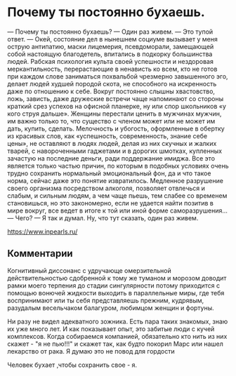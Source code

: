 # Почему ты постоянно бухаешь.

— Почему ты постоянно бухаешь?
— Один раз живем.
— Это тупой ответ.
— Окей, состояние дел в нынешнем социуме вызывает у меня острую антипатию, маски лицемерия, псевдоморали, замещающей собой настоящую благодетель, впитались в подкорку большинства людей. Рабская психология культа своей успешности и нездоровая меркантильность, перерастающие в ненависть ко всем, кто не готов при каждом слове заниматься похвальбой чрезмерно завышенного эго, делает людей худшей породой скота, не способного на искренность даже по отношению к себе. Вокруг постоянно слышны хвастовство, ложь, зависть, даже дружеские встречи чаще напоминают со стороны краткий срез успехов на офисной планерке, ну или спор школьников «у кого струя дальше». Женщины перестали ценить в мужчинах мужчин, им важно только то, что существо с членом может или не может им дать, купить, сделать. Мелочность и убогость, оформленные в обертку из красивых слов, как «успешность, современность, знание себе цены», не оставляют в людях людей, делая из них скучных и жалких тварей, с навороченными гаджетами и в дорогих шмотках, купленных зачастую на последние деньги, ради поддержание имиджа. Все это является только частью причин, по которым в подобных условиях очень трудно сохранить нормальный эмоциональный фон, да и что такое норма, сейчас даже это понятие извратилось. Медленное разрушение своего организма посредством алкоголя, позволяет отвлечься и слабым, и сильным людям, а чем чаще пьешь, тем слабее со временем становишься, но это закономерно, если не удается найти позитив в мире вокруг, все ведет в итоге к той или иной форме саморазрушения…
— Чего?
— Я так и думал. Ну, что тут сказать, один раз живем.

https://www.inpearls.ru/

## Комментарии

Когнитивный диссонанс с удручающе омерзительной действительностью сдобренной к тому же туманом и морозом доводит рамки моего терпения до стадии сингулярности потому приходится с помощью вонючей жидкости выходить в параллельные миры, где тебя воспринимают или ты себя представляешь прежним, кудрявым, разудалым весельчаком балагуром, любимцом женщин и фортуны.

Ни разу не видел адекватного зожника. Есть пара таких знакомых, знаю их уже много лет. И как показывает опыт, это забитые люди с кучей комплексов. Когда собираемся компанией, обязательно кто нить из них скажет - "я не пью!!!" и скажет так, как будто покорил Марс или нашел лекарство от рака. Я думаю это не повод для гордости

Человек бухает ,чтобы сохранить свое - я.


